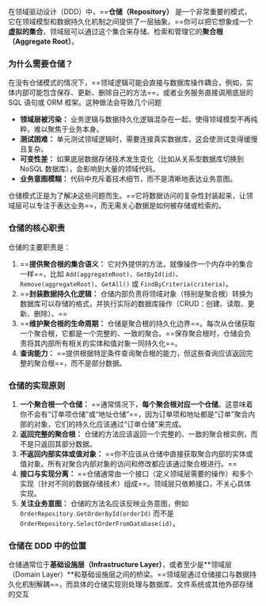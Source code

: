 在领域驱动设计（DDD）中，==**仓储（Repository）** 是一个非常重要的模式，它在领域模型和数据持久化机制之间提供了一层抽象。==你可以把它想象成一个**虚拟的集合**，领域层可以通过这个集合来存储、检索和管理它的**聚合根（Aggregate Root）**。

### 为什么需要仓储？

在没有仓储模式的情况下，==领域逻辑可能会直接与数据库操作耦合，例如，实体内部可能包含保存、更新、删除自己的方法==，或者业务服务直接调用底层的 SQL 语句或 ORM 框架。这种做法会导致几个问题

- **领域层被污染：** 业务逻辑与数据持久化逻辑混杂在一起，使得领域模型不再纯粹，难以聚焦于业务本身。
- **测试困难：** 单元测试领域逻辑时，需要连接真实数据库，这会使测试变得缓慢且复杂。
- **可变性差：** 如果底层数据存储技术发生变化（比如从关系型数据库切换到 NoSQL 数据库），会影响到大量的领域代码。
- **业务意图模糊：** 代码中充斥着技术细节，而不是清晰地表达业务意图。

仓储模式正是为了解决这些问题而生。==它将数据访问的复杂性封装起来，让领域层可以专注于表达业务==，而无需关心数据是如何被存储或检索的。

### 仓储的核心职责

仓储的主要职责是：

1. ==**提供聚合根的集合语义：** 它对外提供的方法，就像操作一个内存中的集合一样==，比如 `Add(aggregateRoot)`、`GetById(id)`、`Remove(aggregateRoot)`、`GetAll()` 或 `FindByCriteria(criteria)`。
2. ==**封装数据持久化逻辑：** 仓储内部负责将领域对象（特别是聚合根）转换为数据库可以存储的格式，并执行实际的数据库操作（CRUD：创建、读取、更新、删除）。==
3. ==**维护聚合根的生命周期：** 仓储是聚合根的持久化边界==。每次从仓储获取一个聚合根，它都是一个完整的、一致的聚合。==保存聚合根时，仓储会负责将其内部所有相关的实体和值对象一同持久化==。
4. **查询能力：** ==提供根据特定条件查询聚合根的能力，但这些查询应该返回完整的聚合根==，而不是部分数据。

### 仓储的实现原则

1. **一个聚合根一个仓储：** ==通常情况下，**每个聚合根对应一个仓储**。这意味着你不会有“订单项仓储”或“地址仓储”==，因为订单项和地址都是“订单”聚合内部的对象，它们的持久化应该通过“订单仓储”来完成。
2. **返回完整的聚合根：** 仓储的方法应该返回一个完整的、一致的聚合根实例，而不是只返回其部分数据。
3. **不返回内部实体或值对象：** ==你不应该从仓储中直接获取聚合内部的实体或值对象。所有对聚合内部对象的访问和修改都应该通过聚合根进行。==
4. **接口与实现分离：** ==仓储通常由一个接口（定义领域层需要的操作）和多个实现（针对不同的数据存储技术）组成==。领域层只依赖接口，不关心具体实现。
5. **关注业务意图：** 仓储的方法名应该反映业务意图，例如 `OrderRepository.GetOrderById(orderId)` 而不是 `OrderRepository.SelectOrderFromDatabase(id)`。

### 仓储在 DDD 中的位置

仓储通常位于**基础设施层（Infrastructure Layer）**，或者至少是**领域层（Domain Layer）**和基础设施层之间的桥梁。==领域层通过仓储接口与数据持久化机制解耦==，而具体的仓储实现则处理与数据库、文件系统或其他外部存储的交互
